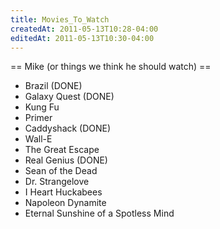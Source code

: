 ```yaml
---
title: Movies_To_Watch
createdAt: 2011-05-13T10:28-04:00
editedAt: 2011-05-13T10:30-04:00
---
```


== Mike (or things we think he should watch) ==
* Brazil (DONE)
* Galaxy Quest (DONE)
* Kung Fu
* Primer
* Caddyshack (DONE)
* Wall-E
* The Great Escape
* Real Genius (DONE)
* Sean of the Dead
* Dr. Strangelove
* I Heart Huckabees
* Napoleon Dynamite
* Eternal Sunshine of a Spotless Mind

